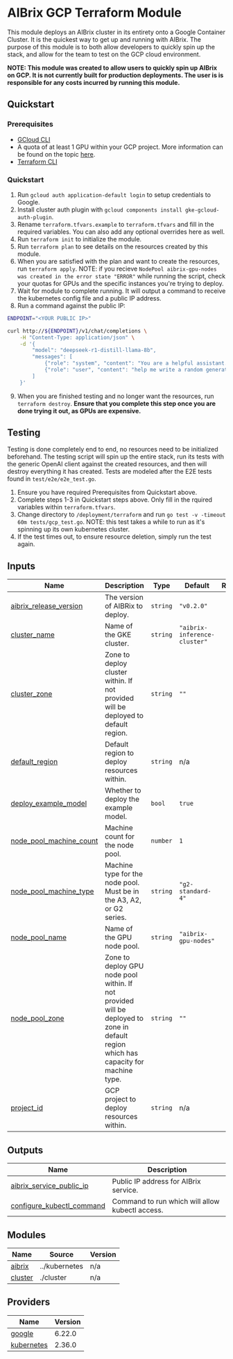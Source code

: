 # AIBrix GCP Terraform Module
This module deploys an AIBrix cluster in its entirety onto a Google Container Cluster. It is the quickest way to get up and running with AIBrix. The purpose of this module is to both allow developers to quickly spin up the stack, and allow for the team to test on the GCP cloud environment.

**NOTE: This module was created to allow users to quickly spin up AIBrix on GCP. It is not currently built for production deployments. The user is is responsible for any costs incurred by running this module.**

## Quickstart

### Prerequisites
- [GCloud CLI](https://cloud.google.com/sdk/docs/install)
- A quota of at least 1 GPU within your GCP project. More information can be found on the topic [here](https://cloud.google.com/compute/resource-usage#gpu_quota).
- [Terraform CLI](https://developer.hashicorp.com/terraform/tutorials/aws-get-started/install-cli)

### Quickstart
1. Run `gcloud auth application-default login` to setup credentials to Google.
2. Install cluster auth plugin with `gcloud components install gke-gcloud-auth-plugin`.
3. Rename `terraform.tfvars.example` to `terraform.tfvars` and fill in the required variables. You can also add any optional overrides here as well.
4. Run `terraform init` to initialize the module.
5. Run `terraform plan` to see details on the resources created by this module.
6. When you are satisfied with the plan and want to create the resources, run `terraform apply`. NOTE: if you recieve `NodePool aibrix-gpu-nodes was created in the error state "ERROR"` while running the script, check your quotas for GPUs and the specific instances you're trying to deploy.
7. Wait for module to complete running. It will output a command to receive the kubernetes config file and a public IP address.
8. Run a command against the public IP:
```bash
ENDPOINT="<YOUR PUBLIC IP>"

curl http://${ENDPOINT}/v1/chat/completions \
    -H "Content-Type: application/json" \
    -d '{
        "model": "deepseek-r1-distill-llama-8b",
        "messages": [
            {"role": "system", "content": "You are a helpful assistant."},
            {"role": "user", "content": "help me write a random generator in python"}
        ]
    }'
```

9. When you are finished testing and no longer want the resources, run `terraform destroy`. **Ensure that you complete this step once you are done trying it out, as GPUs are expensive.**

## Testing
Testing is done completely end to end, no resources need to be initialized beforehand. The testing script will spin up the entire stack, run its tests with the generic OpenAI client against the created resources, and then will destroy everything it has created. Tests are modeled after the E2E tests found in `test/e2e/e2e_test.go`.

1. Ensure you have required Prerequisites from Quickstart above.
2. Complete steps 1-3 in Quickstart steps above. Only fill in the rquired variables within `terraform.tfvars`.
3. Change directory to `/deployment/terraform` and run `go test -v -timeout 60m tests/gcp_test.go`. NOTE: this test takes a while to run as it's spinning up its own kubernetes cluster.
4. If the test times out, to ensure resource deletion, simply run the test again.
## Inputs

| Name | Description | Type | Default | Required |
|------|-------------|------|---------|:--------:|
| <a name="input_aibrix_release_version"></a> [aibrix\_release\_version](#input\_aibrix\_release\_version) | The version of AIBRix to deploy. | `string` | `"v0.2.0"` | no |
| <a name="input_cluster_name"></a> [cluster\_name](#input\_cluster\_name) | Name of the GKE cluster. | `string` | `"aibrix-inference-cluster"` | no |
| <a name="input_cluster_zone"></a> [cluster\_zone](#input\_cluster\_zone) | Zone to deploy cluster within. If not provided will be deployed to default region. | `string` | `""` | no |
| <a name="input_default_region"></a> [default\_region](#input\_default\_region) | Default region to deploy resources within. | `string` | n/a | yes |
| <a name="input_deploy_example_model"></a> [deploy\_example\_model](#input\_deploy\_example\_model) | Whether to deploy the example model. | `bool` | `true` | no |
| <a name="input_node_pool_machine_count"></a> [node\_pool\_machine\_count](#input\_node\_pool\_machine\_count) | Machine count for the node pool. | `number` | `1` | no |
| <a name="input_node_pool_machine_type"></a> [node\_pool\_machine\_type](#input\_node\_pool\_machine\_type) | Machine type for the node pool. Must be in the A3, A2, or G2 series. | `string` | `"g2-standard-4"` | no |
| <a name="input_node_pool_name"></a> [node\_pool\_name](#input\_node\_pool\_name) | Name of the GPU node pool. | `string` | `"aibrix-gpu-nodes"` | no |
| <a name="input_node_pool_zone"></a> [node\_pool\_zone](#input\_node\_pool\_zone) | Zone to deploy GPU node pool within. If not provided will be deployed to zone in default region which has capacity for machine type. | `string` | `""` | no |
| <a name="input_project_id"></a> [project\_id](#input\_project\_id) | GCP project to deploy resources within. | `string` | n/a | yes |
## Outputs

| Name | Description |
|------|-------------|
| <a name="output_aibrix_service_public_ip"></a> [aibrix\_service\_public\_ip](#output\_aibrix\_service\_public\_ip) | Public IP address for AIBrix service. |
| <a name="output_configure_kubectl_command"></a> [configure\_kubectl\_command](#output\_configure\_kubectl\_command) | Command to run which will allow kubectl access. |
## Modules

| Name | Source | Version |
|------|--------|---------|
| <a name="module_aibrix"></a> [aibrix](#module\_aibrix) | ../kubernetes | n/a |
| <a name="module_cluster"></a> [cluster](#module\_cluster) | ./cluster | n/a |
## Providers

| Name | Version |
|------|---------|
| <a name="provider_google"></a> [google](#provider\_google) | 6.22.0 |
| <a name="provider_kubernetes"></a> [kubernetes](#provider\_kubernetes) | 2.36.0 |
